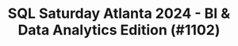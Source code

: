 ---
layout: event
title: "SQL Saturday Atlanta 2024 - BI & Data Analytics Edition (#1102)"
subtitle: ""
tags: ["Atlanta", "Georgia", "USA", "physical", "2025", "North America", "BI"]
thumb: /assets/img/logos/Just_icon_Color_small.png
comments: false
data: SQLSat1102
---